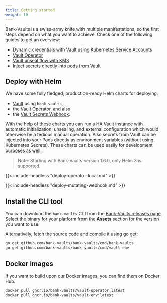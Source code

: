 ```yaml
---
title: Getting started
weight: 10
---
```


Bank-Vaults is a swiss-army knife with multiple manifestations, so the first steps depend on what you want to achieve.
Check one of the following guides to get an overview:

- [Dynamic credentials with Vault using Kubernetes Service Accounts](https://techblog.cisco.com/vault-dynamic-secrets/)
- [Vault Operator](https://techblog.cisco.com/vault-operator/)
- [Vault unseal flow with KMS](https://techblog.cisco.com/vault-unsealing/)
- [Inject secrets directly into pods from Vault](https://techblog.cisco.com/inject-secrets-into-pods-vault-revisited/)

## Deploy with Helm

We have some fully fledged, production-ready Helm charts for deploying:

- [Vault](https://github.com/bank-vaults/vault-helm-chart/tree/main/vault) using `bank-vaults`,
- the [Vault Operator](https://github.com/bank-vaults/vault-operator/tree/main/deploy/charts/vault-operator), and also
- the [Vault Secrets Webhook](https://github.com/bank-vaults/vault-secrets-webhook/tree/main/deploy/charts/vault-secrets-webhook).

With the help of these charts you can run a HA Vault instance with automatic initialization, unsealing, and external configuration which would otherwise be a tedious manual operation. Also secrets from Vault can be injected into your Pods directly as environment variables (without using Kubernetes Secrets). These charts can be used easily for development purposes as well.

> Note: Starting with Bank-Vaults version 1.6.0, only Helm 3 is supported.

{{< include-headless "deploy-operator-local.md" >}}

{{< include-headless "deploy-mutating-webhook.md" >}}

## Install the CLI tool

You can download the `bank-vaults` CLI from the [Bank-Vaults releases page](https://github.com/bank-vaults/bank-vaults/releases). Select the binary for your platform from the **Assets** section for the version you want to use.

<!-- On macOs, you can directly install the CLI from Homebrew:

```bash
brew install banzaicloud/tap/bank-vaults
``` -->

Alternatively, fetch the source code and compile it using go get:

```bash
go get github.com/bank-vaults/bank-vaults/cmd/bank-vaults
go get github.com/bank-vaults/bank-vaults/cmd/vault-env
```

## Docker images

If you want to build upon our Docker images, you can find them on Docker Hub:

```bash
docker pull ghcr.io/bank-vaults/vault-operator:latest
docker pull ghcr.io/bank-vaults/vault-env:latest
```
